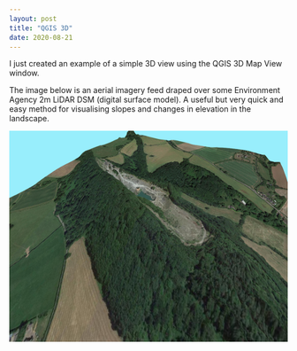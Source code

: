 ```yaml
---
layout: post
title: "QGIS 3D"
date: 2020-08-21
---
```


I just created an example of a simple 3D view using the QGIS 3D Map View window. 

The image below is an aerial imagery feed draped over some Environment Agency 2m LiDAR DSM (digital surface model). A useful but very quick and easy method for visualising slopes and changes in elevation in the landscape.

<img src="/qgis_3d.png" alt="QGIS Viewshed" style="width:844;height:381px;">
